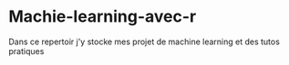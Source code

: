 # Machie-learning-avec-r
Dans ce repertoir j'y stocke mes projet de machine learning et des tutos pratiques 
